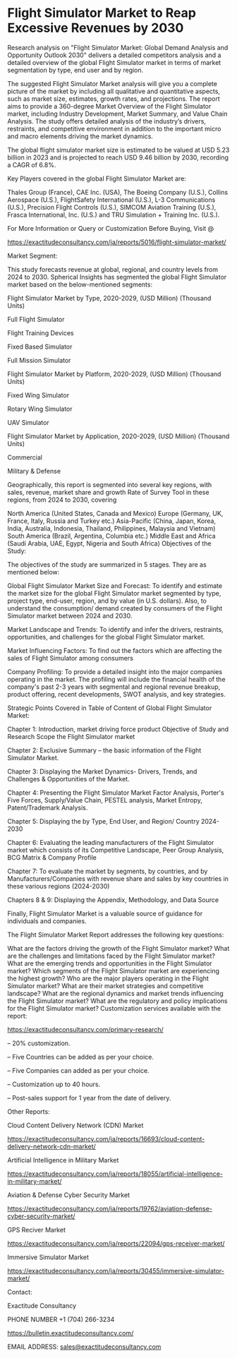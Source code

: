 # Flight Simulator Market to Reap Excessive Revenues by 2030

Research analysis on "Flight Simulator Market: Global Demand Analysis and Opportunity Outlook 2030" delivers a detailed competitors analysis and a detailed overview of the global Flight Simulator market in terms of market segmentation by type, end user and by region.

The suggested Flight Simulator Market analysis will give you a complete picture of the market by including all qualitative and quantitative aspects, such as market size, estimates, growth rates, and projections. The report aims to provide a 360-degree Market Overview of the Flight Simulator market, including Industry Development, Market Summary, and Value Chain Analysis. The study offers detailed analysis of the industry’s drivers, restraints, and competitive environment in addition to the important micro and macro elements driving the market dynamics.

The global flight simulator market size is estimated to be valued at USD 5.23 billion in 2023 and is projected to reach USD 9.46 billion by 2030, recording a CAGR of 6.8%.

Key Players covered in the global Flight Simulator Market are:

Thales Group (France), CAE Inc. (USA), The Boeing Company (U.S.), Collins Aerospace (U.S.), FlightSafety International (U.S.), L-3 Communications (U.S.), Precision Flight Controls (U.S.), SIMCOM Aviation Training (U.S.), Frasca International, Inc. (U.S.) and TRU Simulation + Training Inc. (U.S.).

For More Information or Query or Customization Before Buying, Visit @

https://exactitudeconsultancy.com/ja/reports/5016/flight-simulator-market/

Market Segment:

This study forecasts revenue at global, regional, and country levels from 2024 to 2030. Spherical Insights has segmented the global Flight Simulator market based on the below-mentioned segments:

Flight Simulator Market by Type, 2020-2029, (USD Million) (Thousand Units)

Full Flight Simulator

Flight Training Devices

Fixed Based Simulator

Full Mission Simulator

Flight Simulator Market by Platform, 2020-2029, (USD Million) (Thousand Units)

Fixed Wing Simulator

Rotary Wing Simulator

UAV Simulator

Flight Simulator Market by Application, 2020-2029, (USD Million) (Thousand Units)

Commercial

Military & Defense

Geographically, this report is segmented into several key regions, with sales, revenue, market share and growth Rate of Survey Tool in these regions, from 2024 to 2030, covering

North America (United States, Canada and Mexico)
Europe (Germany, UK, France, Italy, Russia and Turkey etc.)
Asia-Pacific (China, Japan, Korea, India, Australia, Indonesia, Thailand, Philippines, Malaysia and Vietnam)
South America (Brazil, Argentina, Columbia etc.)
Middle East and Africa (Saudi Arabia, UAE, Egypt, Nigeria and South Africa)
Objectives of the Study:

The objectives of the study are summarized in 5 stages. They are as mentioned below:

Global Flight Simulator Market Size and Forecast: To identify and estimate the market size for the global Flight Simulator market segmented by type, project type, end-user, region, and by value (in U.S. dollars). Also, to understand the consumption/ demand created by consumers of the Flight Simulator market between 2024 and 2030.

Market Landscape and Trends: To identify and infer the drivers, restraints, opportunities, and challenges for the global Flight Simulator market.

Market Influencing Factors: To find out the factors which are affecting the sales of Flight Simulator among consumers

Company Profiling: To provide a detailed insight into the major companies operating in the market. The profiling will include the financial health of the company's past 2-3 years with segmental and regional revenue breakup, product offering, recent developments, SWOT analysis, and key strategies.

Strategic Points Covered in Table of Content of Global Flight Simulator Market:

Chapter 1: Introduction, market driving force product Objective of Study and Research Scope the Flight Simulator market

Chapter 2: Exclusive Summary – the basic information of the Flight Simulator Market.

Chapter 3: Displaying the Market Dynamics- Drivers, Trends, and Challenges & Opportunities of the Market.

Chapter 4: Presenting the Flight Simulator Market Factor Analysis, Porter's Five Forces, Supply/Value Chain, PESTEL analysis, Market Entropy, Patent/Trademark Analysis.

Chapter 5: Displaying the by Type, End User, and Region/ Country 2024-2030

Chapter 6: Evaluating the leading manufacturers of the Flight Simulator market which consists of its Competitive Landscape, Peer Group Analysis, BCG Matrix & Company Profile

Chapter 7: To evaluate the market by segments, by countries, and by Manufacturers/Companies with revenue share and sales by key countries in these various regions (2024-2030)

Chapters 8 & 9: Displaying the Appendix, Methodology, and Data Source

Finally, Flight Simulator Market is a valuable source of guidance for individuals and companies.

The Flight Simulator Market Report addresses the following key questions:

What are the factors driving the growth of the Flight Simulator market?
What are the challenges and limitations faced by the Flight Simulator market?
What are the emerging trends and opportunities in the Flight Simulator market?
Which segments of the Flight Simulator market are experiencing the highest growth?
Who are the major players operating in the Flight Simulator market?
What are their market strategies and competitive landscape?
What are the regional dynamics and market trends influencing the Flight Simulator market?
What are the regulatory and policy implications for the Flight Simulator market?
Customization services available with the report:

https://exactitudeconsultancy.com/primary-research/

– 20% customization.

– Five Countries can be added as per your choice.

– Five Companies can added as per your choice.

– Customization up to 40 hours.

– Post-sales support for 1 year from the date of delivery.

Other Reports:

Cloud Content Delivery Network (CDN) Market

https://exactitudeconsultancy.com/ja/reports/16693/cloud-content-delivery-network-cdn-market/

Artificial Intelligence in Military Market

https://exactitudeconsultancy.com/ja/reports/18055/artificial-intelligence-in-military-market/

Aviation & Defense Cyber Security Market

https://exactitudeconsultancy.com/ja/reports/19762/aviation-defense-cyber-security-market/

GPS Reciver Market

https://exactitudeconsultancy.com/ja/reports/22094/gps-receiver-market/

Immersive Simulator Market

https://exactitudeconsultancy.com/ja/reports/30455/immersive-simulator-market/

Contact:

Exactitude Consultancy

PHONE NUMBER +1 (704) 266-3234

https://bulletin.exactitudeconsultancy.com/

EMAIL ADDRESS: sales@exactitudeconsultancy.com
